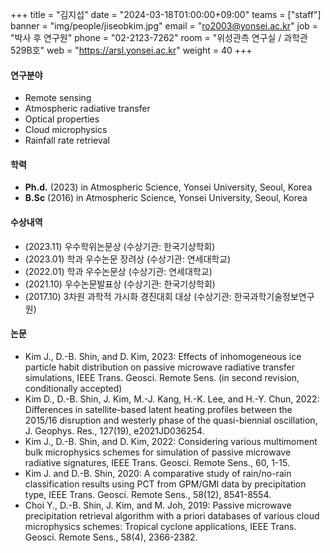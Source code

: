 +++
title = "김지섭"
date = "2024-03-18T01:00:00+09:00"
teams = ["staff"]
banner = "img/people/jiseobkim.jpg"
email = "ro2003@yonsei.ac.kr"
job = "박사 후 연구원"
phone = "02-2123-7262"
room = "위성관측 연구실 / 과학관 529B호"
web = "https://arsl.yonsei.ac.kr"
weight = 40
+++

#### 연구분야
+ Remote sensing
+ Atmospheric radiative transfer
+ Optical properties
+ Cloud microphysics
+ Rainfall rate retrieval

#### 학력
+ **Ph.d.** (2023) in Atmospheric Science, Yonsei University, Seoul, Korea
+ **B.Sc** (2016) in Atmospheric Science, Yonsei University, Seoul, Korea

#### 수상내역
+ (2023.11) 우수학위논문상 (수상기관: 한국기상학회)
+ (2023.01) 학과 우수논문 장려상 (수상기관: 연세대학교)
+ (2022.01) 학과 우수논문상 (수상기관: 연세대학교)
+ (2021.10) 우수논문발표상 (수상기관: 한국기상학회)
+ (2017.10) 3차원 과학적 가시화 경진대회 대상 (수상기관: 한국과학기술정보연구원)

#### 논문
+ Kim J., D.-B. Shin, and D. Kim, 2023: Effects of inhomogeneous ice particle habit distribution on passive microwave radiative transfer simulations, IEEE Trans. Geosci. Remote Sens. (in second revision, conditionally accepted)
+ Kim D., D.-B. Shin, J. Kim, M.-J. Kang, H.-K. Lee, and H.-Y. Chun, 2022: Differences in satellite-based latent heating profiles between the 2015/16 disruption and westerly phase of the quasi-biennial oscillation, J. Geophys. Res., 127(19), e2021JD036254.
+ Kim J., D.-B. Shin, and D. Kim, 2022: Considering various multimoment bulk microphysics schemes for simulation of passive microwave radiative signatures, IEEE Trans. Geosci. Remote Sens., 60, 1-15.
+ Kim J. and D.-B. Shin, 2020: A comparative study of rain/no-rain classification results using PCT from GPM/GMI data by precipitation type, IEEE Trans. Geosci. Remote Sens., 58(12), 8541-8554.
+ Choi Y., D.-B. Shin, J. Kim, and M. Joh, 2019: Passive microwave precipitation retrieval algorithm with a priori databases of various cloud microphysics schemes: Tropical cyclone applications, IEEE Trans. Geosci. Remote Sens., 58(4), 2366-2382.
